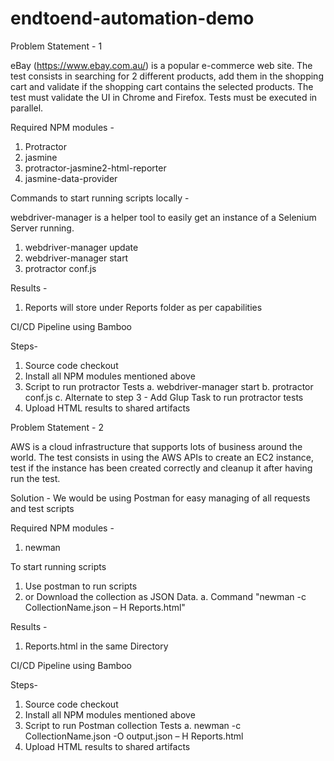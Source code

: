 # endtoend-automation-demo

Problem Statement - 1

eBay (https://www.ebay.com.au/) is a popular e-commerce web site.
The test consists in searching for 2 different products, add them in the shopping cart and
validate if the shopping cart contains the selected products.
The test must validate the UI in Chrome and Firefox. Tests must be executed in parallel.

Required NPM modules -

1. Protractor
2. jasmine
3. protractor-jasmine2-html-reporter
4. jasmine-data-provider

Commands to start running scripts locally -

webdriver-manager is a helper tool to easily get an instance of a Selenium Server running.

1. webdriver-manager update
2. webdriver-manager start
3. protractor conf.js

Results -

1. Reports will store under Reports folder as per capabilities

CI/CD Pipeline using Bamboo

Steps-
1. Source code checkout
2. Install all NPM modules mentioned above
3. Script to run protractor Tests
   a. webdriver-manager start
   b. protractor conf.js
   c. Alternate to step 3 - Add Glup Task to run protractor tests
4. Upload HTML results to shared artifacts

Problem Statement - 2

AWS is a cloud infrastructure that supports lots of business around the world.
The test consists in using the AWS APIs to create an EC2 instance, test if the instance has
been created correctly and cleanup it after having run the test.

Solution -
We would be using Postman for easy managing of all requests and test scripts

Required NPM modules -

1. newman

To start running scripts

1. Use postman to run scripts
2. or Download the collection as JSON Data.
   a. Command "newman -c CollectionName.json – H Reports.html"

Results -

1. Reports.html in the same Directory

CI/CD Pipeline using Bamboo

Steps-
1. Source code checkout
2. Install all NPM modules mentioned above
3. Script to run Postman collection Tests
   a. newman -c CollectionName.json  -O output.json – H Reports.html
4. Upload HTML results to shared artifacts
